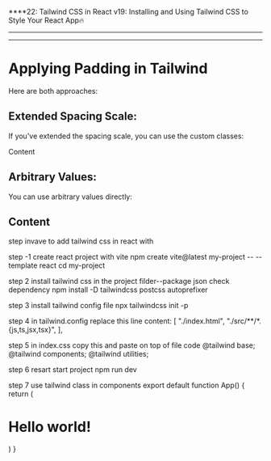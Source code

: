 ****22: Tailwind CSS in React v19: Installing and Using Tailwind CSS to Style Your React App🔥
*****
------------------------------------------------
# Applying Padding in Tailwind

Here are both approaches:

## Extended Spacing Scale:

If you've extended the spacing scale, you can use the custom classes:

<div class="py-32 px-12">Content</div>

## Arbitrary Values:

You can use arbitrary values directly:

## <div class="py-[3.2rem] px-[1.2rem]">Content</div>


step invave to add tailwind css in react with

step -1 create react project with vite
npm create vite@latest my-project -- --template react
cd my-project


step 2 install tailwind css in the project filder--package json check dependency
npm install -D tailwindcss postcss autoprefixer

step 3 install tailwind config file
npx tailwindcss init -p


step 4 in tailwind.config replace this line
 content: [
    "./index.html",
    "./src/**/*.{js,ts,jsx,tsx}",
  ],


step 5 in index.css copy this and paste on top of file code
  @tailwind base;
@tailwind components;
@tailwind utilities;


step 6 resart start project
npm run dev


step 7 use tailwind class in components
export default function App() {
  return (
    <h1 className="text-3xl font-bold underline">
      Hello world!
    </h1>
  )
}


  <div className="flex flex-col gap-6 py-6 px-6 ">

  <div className="flex flex-col gap-6 py-[3.2rem] px-[1.2rem]">